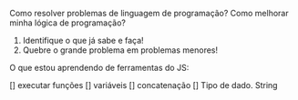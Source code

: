 Como resolver problemas de linguagem de programação?
Como melhorar minha lógica de programação?

1. Identifique o que já sabe e faça!
2. Quebre o grande problema em problemas menores!

O que estou aprendendo de ferramentas do JS:

[] executar funções
[] variáveis
[] concatenação
[] Tipo de dado. String
